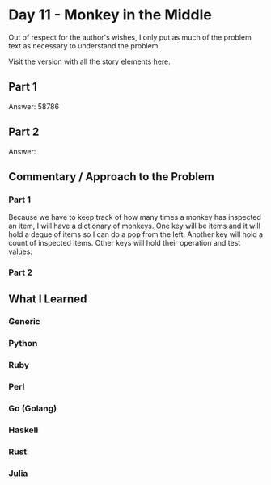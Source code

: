 # Day 11 - Monkey in the Middle

Out of respect for the author's wishes, I only put as much of the problem text as necessary to understand the problem.

Visit the version with all the story elements [here](https://adventofcode.com/2022/day/11).

## Part 1
Answer: 58786
## Part 2
Answer: 
## Commentary / Approach to the Problem
### Part 1
Because we have to keep track of how many times a monkey has inspected an item, I will have a dictionary of monkeys. One key will be items and it will hold a deque of items so I can do a pop from the left. Another key will hold a count of inspected items. 
Other keys will hold their operation and test values.

### Part 2
## What I Learned

### Generic

### Python

### Ruby

### Perl

### Go (Golang)

### Haskell

### Rust

### Julia
    